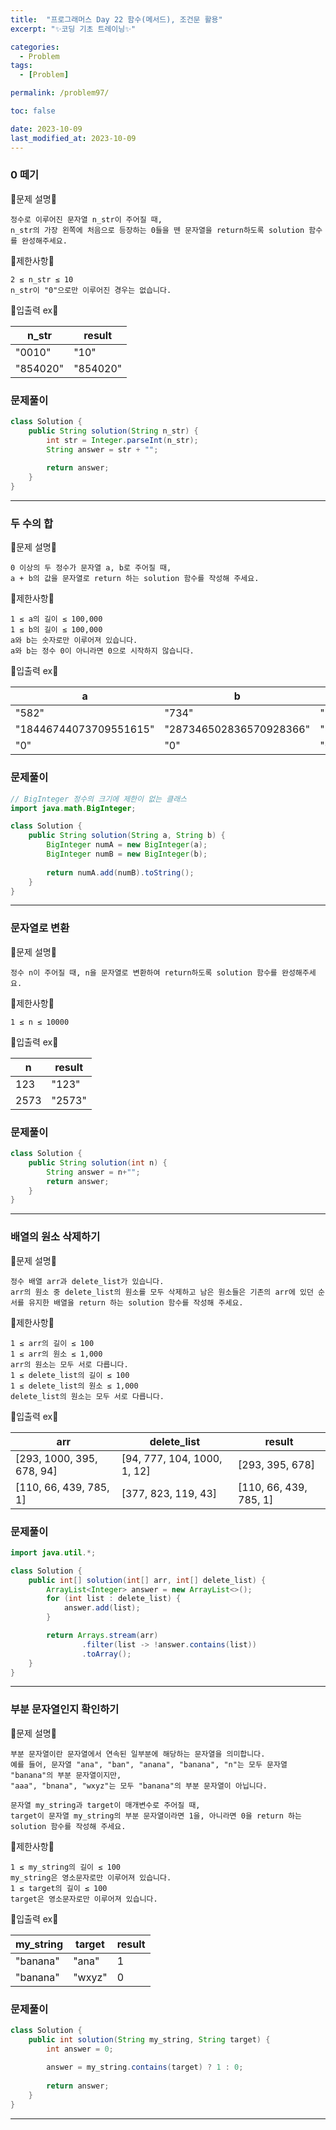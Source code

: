 ```yaml
---
title:  "프로그래머스 Day 22 함수(메서드), 조건문 활용"
excerpt: "✨코딩 기초 트레이닝✨"

categories:
  - Problem
tags:
  - [Problem]

permalink: /problem97/

toc: false

date: 2023-10-09
last_modified_at: 2023-10-09
---
```


### 0 떼기

💫문제 설명💫

```
정수로 이루어진 문자열 n_str이 주어질 때,
n_str의 가장 왼쪽에 처음으로 등장하는 0들을 뗀 문자열을 return하도록 solution 함수를 완성해주세요.
```

💫제한사항💫

```
2 ≤ n_str ≤ 10
n_str이 "0"으로만 이루어진 경우는 없습니다.
```

💫입출력 ex💫

|n_str|result|
|---|---|
|"0010"|"10"|
|"854020"|"854020"|

### 문제풀이

```java
class Solution {
    public String solution(String n_str) {
        int str = Integer.parseInt(n_str);
        String answer = str + "";
        
        return answer;
    }
}
```

<hr>

### 두 수의 합

💫문제 설명💫

```
0 이상의 두 정수가 문자열 a, b로 주어질 때,
a + b의 값을 문자열로 return 하는 solution 함수를 작성해 주세요.
```

💫제한사항💫

```
1 ≤ a의 길이 ≤ 100,000
1 ≤ b의 길이 ≤ 100,000
a와 b는 숫자로만 이루어져 있습니다.
a와 b는 정수 0이 아니라면 0으로 시작하지 않습니다.
```

💫입출력 ex💫

|a|b|result|
|---|---|---|
|"582"|"734"|"1316"|
|"18446744073709551615"|"287346502836570928366"|"305793246910280479981"|
|"0"|"0"|"0"|

### 문제풀이

```java
// BigInteger 정수의 크기에 제한이 없는 클래스
import java.math.BigInteger;

class Solution {
    public String solution(String a, String b) {
        BigInteger numA = new BigInteger(a);
        BigInteger numB = new BigInteger(b);
        
        return numA.add(numB).toString();
    }
}
```

<hr>

### 문자열로 변환

💫문제 설명💫

```
정수 n이 주어질 때, n을 문자열로 변환하여 return하도록 solution 함수를 완성해주세요.
```

💫제한사항💫

```
1 ≤ n ≤ 10000
```

💫입출력 ex💫

|n|result|
|---|---|
|123|"123"|
|2573|"2573"|

### 문제풀이

```java
class Solution {
    public String solution(int n) {
        String answer = n+"";
        return answer;
    }
}
```

<hr>

### 배열의 원소 삭제하기

💫문제 설명💫

```
정수 배열 arr과 delete_list가 있습니다.
arr의 원소 중 delete_list의 원소를 모두 삭제하고 남은 원소들은 기존의 arr에 있던 순서를 유지한 배열을 return 하는 solution 함수를 작성해 주세요.
```

💫제한사항💫

```
1 ≤ arr의 길이 ≤ 100
1 ≤ arr의 원소 ≤ 1,000
arr의 원소는 모두 서로 다릅니다.
1 ≤ delete_list의 길이 ≤ 100
1 ≤ delete_list의 원소 ≤ 1,000
delete_list의 원소는 모두 서로 다릅니다.
```

💫입출력 ex💫

|arr|delete_list|result|
|---|---|---|
|[293, 1000, 395, 678, 94]|[94, 777, 104, 1000, 1, 12]|[293, 395, 678]|
|[110, 66, 439, 785, 1]|[377, 823, 119, 43]|[110, 66, 439, 785, 1]|

### 문제풀이

```java
import java.util.*;

class Solution {
    public int[] solution(int[] arr, int[] delete_list) {
        ArrayList<Integer> answer = new ArrayList<>();
        for (int list : delete_list) {
            answer.add(list);
        }

        return Arrays.stream(arr)
                .filter(list -> !answer.contains(list))
                .toArray();
    }
}
```

<hr>

### 부분 문자열인지 확인하기

💫문제 설명💫

```
부분 문자열이란 문자열에서 연속된 일부분에 해당하는 문자열을 의미합니다.
예를 들어, 문자열 "ana", "ban", "anana", "banana", "n"는 모두 문자열 "banana"의 부분 문자열이지만,
"aaa", "bnana", "wxyz"는 모두 "banana"의 부분 문자열이 아닙니다.

문자열 my_string과 target이 매개변수로 주어질 때,
target이 문자열 my_string의 부분 문자열이라면 1을, 아니라면 0을 return 하는 solution 함수를 작성해 주세요.
```

💫제한사항💫

```
1 ≤ my_string의 길이 ≤ 100
my_string은 영소문자로만 이루어져 있습니다.
1 ≤ target의 길이 ≤ 100
target은 영소문자로만 이루어져 있습니다.
```

💫입출력 ex💫

|my_string|target|result|
|---|---|---|
|"banana"|"ana"|1|
|"banana"|"wxyz"|0|

### 문제풀이

```java
class Solution {
    public int solution(String my_string, String target) {
        int answer = 0;
        
        answer = my_string.contains(target) ? 1 : 0;
        
        return answer;
    }
}
```

<hr>
